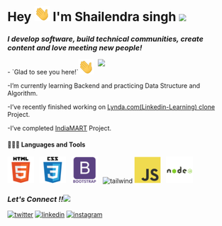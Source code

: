 <h1 >Hey <img src="https://raw.githubusercontent.com/ABSphreak/ABSphreak/master/gifs/Hi.gif" width="35"> I'm Shailendra singh <img src="https://camo.githubusercontent.com/d3359cb00ab0b5ed8f2e1fe3fceb4fbaf3b614340f8c0db99c17b9f50b351770/68747470733a2f2f656d6f6a69732e736c61636b6d6f6a69732e636f6d2f656d6f6a69732f696d616765732f313533313834393433302f343234362f626c6f622d73756e676c61737365732e6769663f31353331383439343330" width="35"></h1>
<h3><i>I develop software, build technical communities, create content and love meeting new people!</i></h3>
 - `Glad to see you here!`<span><img src="https://raw.githubusercontent.com/ABSphreak/ABSphreak/master/gifs/Hi.gif" width="35"></span>

<img src="https://intro.rustbridge.com/img/ferris.gif" align="right"  width="300">
  

 -I’m currently learning Backend and practicing Data Structure and Algorithm.

-I’ve recently finished working on [Lynda.com(Linkedin-Learning) clone](https://github.com/Gautam-8/FW_12_Project_lynda) Project.

-I’ve completed [IndiaMART](https://github.com/m-sehrawat/Adidas-Website-Clone) Project.

 #### 👨🏻‍💻 Languages and Tools <br />
<p>
<a><img src="https://raw.githubusercontent.com/devicons/devicon/master/icons/html5/html5-original-wordmark.svg" alt="html5" width="60" height="60"/></a> &nbsp; 
<a><img src="https://raw.githubusercontent.com/devicons/devicon/master/icons/css3/css3-original-wordmark.svg" alt="css3" width="60" height="60"/> </a> &nbsp;
<a><img src="https://raw.githubusercontent.com/devicons/devicon/master/icons/bootstrap/bootstrap-plain-wordmark.svg" alt="bootstrap" width="60" height="60"/></a> &nbsp;
<a><img src="https://www.vectorlogo.zone/logos/tailwindcss/tailwindcss-icon.svg" alt="tailwind" width="60" height="60"/></a> 
<a><img src="https://raw.githubusercontent.com/devicons/devicon/master/icons/javascript/javascript-original.svg" alt="javascript" width="60" height="60"/></a> &nbsp; 
<a><img src="https://raw.githubusercontent.com/devicons/devicon/master/icons/nodejs/nodejs-original-wordmark.svg" alt="nodejs" width="60" height="60"/></a> &nbsp; 
</p>
 

<h3><i>Let's Connect !!<img src="https://raw.githubusercontent.com/ShahriarShafin/ShahriarShafin/main/Assets/handshake.gif" width="100" /></i></h3>
<a href="https://twitter.com/Shailen45994454" target="_blank"><img src="https://img.icons8.com/color/96/000000/twitter-squared.png" alt="twitter" width="50"></a>
<a href="https://linkedin.com/in/shailendrasingh22" target="_blank"><img src="https://img.icons8.com/color/96/000000/linkedin.png" alt="linkedin"/></a>
<a href="https://instagram.com/shailendrasingh22" target="_blank"><img src="https://img.icons8.com/color/96/000000/instagram-new.png" alt="instagram"/></a>